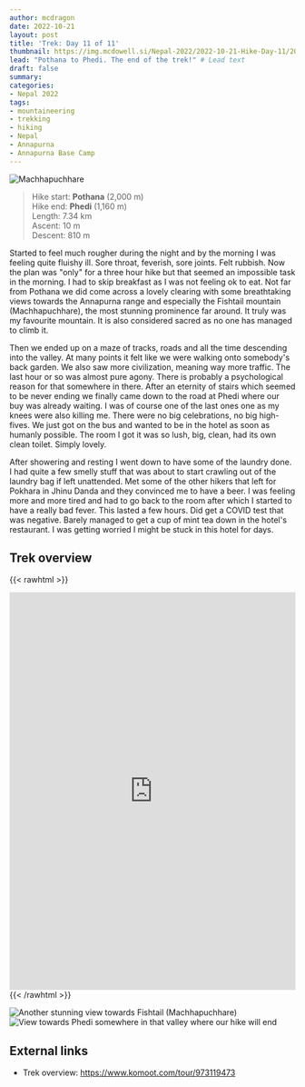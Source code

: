 ```yaml
---
author: mcdragon
date: 2022-10-21
layout: post
title: 'Trek: Day 11 of 11'
thumbnail: https://img.mcdowell.si/Nepal-2022/2022-10-21-Hike-Day-11/2022-10-21-Hike-Day-11_680x680.jpg
lead: "Pothana to Phedi. The end of the trek!" # Lead text
draft: false
summary: 
categories:
- Nepal 2022
tags:
- mountaineering
- trekking
- hiking
- Nepal
- Annapurna
- Annapurna Base Camp
---
```

![Machhapuchhare](https://img.mcdowell.si/Nepal-2022/2022-10-21-Hike-Day-11/trek-day-11-1.jpg "Machhapuchhare")

>Hike start: **Pothana** (2,000 m)  
>Hike end: **Phedi** (1,160 m)  
>Length: 7.34 km  
>Ascent: 10 m  
>Descent: 810 m  

Started to feel much rougher during the night and by the morning I was feeling quite fluishy ill. Sore throat, feverish, sore joints. Felt rubbish.
Now the plan was "only" for a three hour hike but that seemed an impossible task in the morning. I had to skip breakfast as I was not feeling ok to eat. Not far from Pothana we did come across a lovely clearing with some breathtaking views towards the Annapurna range and especially the Fishtail mountain (Machhapuchhare), the most stunning prominence far around. It truly was my favourite mountain. It is also considered sacred as no one has managed to climb it. 

Then we ended up on a maze of tracks, roads and all the time descending into the valley. At many points it felt like we were walking onto somebody's back garden. We also saw more civilization, meaning way more traffic. 
The last hour or so was almost pure agony. There is probably a psychological reason for that somewhere in there. 
After an eternity of stairs which seemed to be never ending we finally came down to the road at Phedi where our buy was already waiting. I was of course one of the last ones one as my knees were also killing me. 
There were no big celebrations, no big high-fives. We just got on the bus and wanted to be in the hotel as soon as humanly possible.
The room I got it was so lush, big, clean, had its own clean toilet. Simply lovely. 

After showering and resting I went down to have some of the laundry done. I had quite a few smelly stuff that was about to start crawling out of the laundry bag if left unattended. Met some of the other hikers that left for Pokhara in Jhinu Danda and they convinced me to have a beer. I was feeling more and more tired and had to go back to the room after which I started to have a really bad fever. This lasted a few hours. Did get a COVID test that was negative. Barely managed to get a cup of mint tea down in the hotel's restaurant. I was getting worried I might be stuck in this hotel for days. 

## Trek overview
{{< rawhtml >}}
  <iframe src="https://www.komoot.com/tour/973119473/embed?profile=1" width="100%" height="700" frameborder="0" scrolling="no"></iframe>
{{< /rawhtml >}}

![Another stunning view towards Fishtail (Machhapuchhare)](https://img.mcdowell.si/Nepal-2022/2022-10-21-Hike-Day-11/trek-day-11-1.jpg "Another stunning view towards Fishtail (Machhapuchhare)")
![View towards Phedi somewhere in that valley where our hike will end](https://img.mcdowell.si/Nepal-2022/2022-10-21-Hike-Day-11/trek-day-11-2.jpg "View towards Phedi somewhere in that valley where our hike will end")

## External links
 - Trek overview: https://www.komoot.com/tour/973119473